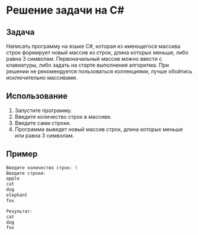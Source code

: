 # Решение задачи на C#

## Задача
Написать программу на языке C#, которая из имеющегося массива строк формирует новый массив из строк, длина которых меньше, либо равна 3 символам. Первоначальный массив можно ввести с клавиатуры, либо задать на старте выполнения алгоритма. При решении не рекомендуется пользоваться коллекциями, лучше обойтись исключительно массивами.

## Использование
1. Запустите программу.
2. Введите количество строк в массиве.
3. Введите сами строки.
4. Программа выведет новый массив строк, длина которых меньше или равна 3 символам.

## Пример
```csharp
Введите количество строк: 5
Введите строки:
apple
cat
dog
elephant
fox

Результат:
cat
dog
fox

